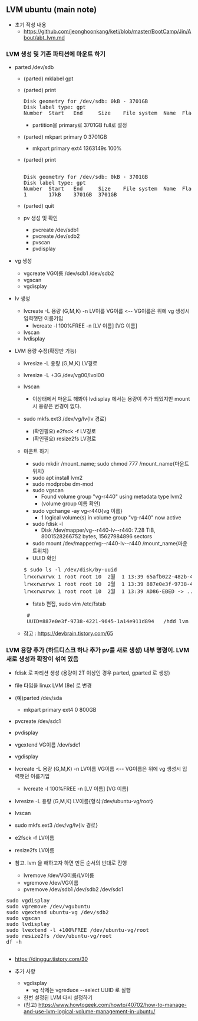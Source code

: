 ## LVM ubuntu (main note)
- 초기 작성 내용
  - https://github.com/jeonghoonkang/keti/blob/master/BootCamp/Jin/About/abt_lvm.md

### LVM 생성 및 기존 파티션에 마운트 하기

- parted /dev/sdb
  - (parted) mklabel gpt
  - (parted) print                                                           
    <pre>
    Disk geometry for /dev/sdb: 0kB - 3701GB
    Disk label type: gpt
    Number  Start   End     Size    File system  Name  Flags
    </pre>
    - partition을 primary로 3701GB full로 설정 
  - (parted) mkpart primary 0 3701GB
    - mkpart primary ext4 1363149s 100% 
  - (parted) print    
    <pre>                                                      
    Disk geometry for /dev/sdb: 0kB - 3701GB
    Disk label type: gpt
    Number  Start   End     Size    File system  Name  Flags
    1       17kB    3701GB  3701GB                                    
    </pre>
  - (parted) quit                                                            
  
  - pv 생성 및 확인 
    - pvcreate /dev/sdb1
    - pvcreate /dev/sdb2
    - pvscan
    - pvdisplay

- vg 생성
  - vgcreate VG이름 /dev/sdb1 /dev/sdb2
  - vgscan
  - vgdisplay

- lv 생성
  - lvcreate -L 용량 (G,M,K) -n  LV이름 VG이름     <-- VG이름은 위에 vg 생성시 입력햇던 이름기입
    - lvcreate -l 100%FREE -n [LV 이름] [VG 이름] 
  - lvscan
  - lvdisplay 

- LVM 용량 수정(확장만 가능)
  - lvresize -L 용량 (G,M,K) LV경로
  - lvresize -L +3G /dev/vg00/lvol00
  - lvscan
    - 이상태에서 마운트 해봐야 lvdisplay  에서는 용량이 추가 되었지만 mount 시 용량은 변경이 없다.
  - sudo mkfs.ext3 /dev/vg/lv{lv 경로} 
    - (확인필요) e2fsck -f LV경로
    - (확인필요) resize2fs LV경로

  - 마운트 하기
    - sudo mkdir /mount_name; sudo chmod 777 /mount_name{마운트위치}
    - sudo apt install lvm2
    - sudo modprobe dm-mod
    - sudo vgscan 
      - Found volume group "vg-r440" using metadata type lvm2 
      - (volume group 이름 확인)
    - sudo vgchange -ay vg-r440{vg 이름}
      -   1 logical volume(s) in volume group "vg-r440" now active 
    - sudo fdisk -l
      - Disk /dev/mapper/vg--r440-lv--r440: 7.28 TiB, 8001528266752 bytes, 15627984896 sectors
    - sudo mount /dev/mapper/vg--r440-lv--r440 /mount_name{마운트위치}   
    - UUID 확인 
    <pre>
    $ sudo ls -l /dev/disk/by-uuid
    lrwxrwxrwx 1 root root 10  2월  1 13:39 65afb022-482b-4244-ba26-bc4d469ab131 -> ../../sda2
    lrwxrwxrwx 1 root root 10  2월  1 13:39 887e0e3f-9738-4221-9645-1a14e911d894 -> ../../dm-0
    lrwxrwxrwx 1 root root 10  2월  1 13:39 AD86-EBED -> ../../sda1
    </pre>
    - fstab 편집, sudo vim /etc/fstab
    <pre>
     # <file system> <mount point>   <type>  <options>       <dump>  <pass>
     UUID=887e0e3f-9738-4221-9645-1a14e911d894   /hdd_lvm    ext3    defaults    0   1
    </pre>
     
  - 참고 : https://devbrain.tistory.com/65

### LVM  용량 추가 (하드디스크 하나 추가 pv를 새로 생성) 내부 명령이. LVM새로 생성과 확장이 섞여 있음 

  - fdisk 로 파티션 생성 (용량이 2T 이상인 경우 parted, gparted 로 생성) 
  - file 타입을 linux LVM (8e) 로 변경
  - (예)parted /dev/sda
    - mkpart primary ext4 0 800GB 

  - pvcreate /dev/sdc1
  - pvdisplay
  
  - vgextend VG이름 /dev/sdc1
  - vgdisplay


  - lvcreate -L 용량 (G,M,K) -n  LV이름 VG이름     <-- VG이름은 위에 vg 생성시 입력햇던 이름기입
    - lvcreate -l 100%FREE -n [LV 이름] [VG 이름]
      
  - lvresize -L 용량 (G,M,K) LV이름{형식:/dev/ubuntu-vg/root}
  - lvscan
  - sudo mkfs.ext3 /dev/vg/lv{lv 경로}
    
  - e2fsck -f LV이름
  - resize2fs LV이름

  - 참고. lvm 을 해하고자 하면 만든 순서의 반대로 진행

    - lvremove /dev/VG이름/LV이름
    - vgremove /dev/VG이름
    - pvremove /dev/sdb1 /dev/sdb2 /dev/sdc1

  
<pre>
sudo vgdisplay
sudo vgremove /dev/vgubuntu                                                                                                                                         
sudo vgextend ubuntu-vg /dev/sdb2                                                                                                                                
sudo vgscan                                                                                                                                                      
sudo lvdisplay                                                                                                                                                  
sudo lvextend -l +100%FREE /dev/ubuntu-vg/root                                                                                                                   
sudo resize2fs /dev/ubuntu-vg/root   
df -h                                                                                                                                                            
</pre>

## 
- https://dinggur.tistory.com/30

- 추가 사항
  - vgdisplay
    - vg 삭제는 vgreduce --select UUID 로 실행 
  - 한번 설정된 LVM 다시 설정하기
  - (참고) https://www.howtogeek.com/howto/40702/how-to-manage-and-use-lvm-logical-volume-management-in-ubuntu/
  
  
